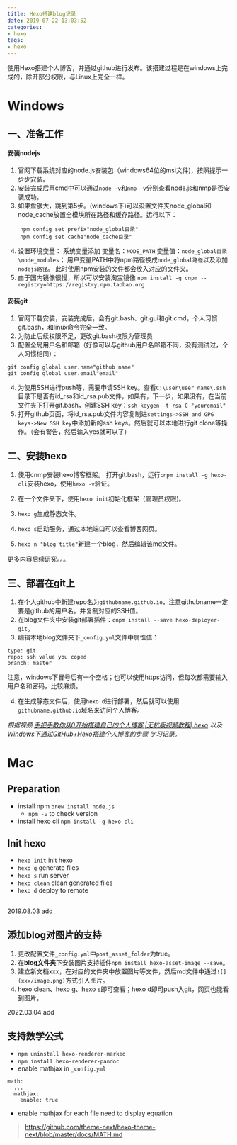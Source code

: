 ```yaml
---
title: Hexo搭建blog记录
date: 2019-07-22 13:03:52
categories:
- hexo
tags:
- hexo
---
```


使用Hexo搭建个人博客，并通过github进行发布。该搭建过程是在windows上完成的，除开部分权限，与Linux上完全一样。
<!--more-->

# Windows
## 一、准备工作
#### 安装nodejs
1. 官网下载系统对应的node.js安装包（windows64位的msi文件)，按照提示一步步安装。
2. 安装完成后再cmd中可以通过`node -v`和`nmp -v`分别查看node.js和nmp是否安装成功。
3. 如果盘够大，跳到第5步。(windows下)可以设置文件夹node_global和node_cache放置全模块所在路径和缓存路径。运行以下：
```    
	npm config set prefix"node_global目录"
	npm config set cache"node_cache目录"
```

4. 设置环境变量：
系统变量添加 变量名：`NODE_PATH` 变量值：`node_global目录\node_modules`；
用户变量PATH中将npm路径换成`node_global路径`以及添加`nodejs路径`。
此时使用npm安装的文件都会放入对应的文件夹。
5. 由于国内镜像很慢，所以可以安装淘宝镜像 `npm install -g cnpm --registry=https://registry.npm.taobao.org`


#### 安装git
1. 官网下载安装，安装完成后，会有git.bash、git.gui和git.cmd，个人习惯git.bash，和linux命令完全一致。
2. 为防止后续权限不足，更改git.bash权限为管理员
3. 配置全局用户名和邮箱（好像可以与github用户名邮箱不同，没有测试过，个人习惯相同）：
```
git config global user.name"github name"
git config global user.email"email"
```

4. 为使用SSH进行push等，需要申请SSH key。查看`C:\user\user name\.ssh`目录下是否有id_rsa和id_rsa.pub文件，如果有，下一步，如果没有，在当前文件夹下打开git.bash，创建SSH key：`ssh-keygen -t rsa C "youremail"`
5. 打开github页面，将id_rsa.pub文件内容复制进`settings->SSH and GPG keys->New SSH key`中添加新的ssh keys。然后就可以本地进行git clone等操作。（会有警告，然后输入yes就可以了）


## 二、安装hexo
1. 使用cnmp安装hexo博客框架。
打开git.bash，运行`cnpm install -g hexo-cli`安装hexo，使用`hexo -v`验证。

2. 在一个文件夹下，使用`hexo init`初始化框架（管理员权限)。
3. `hexo g`生成静态文件。
4. `hexo s`启动服务，通过本地端口可以查看博客网页。
5. `hexo n "blog title"`新建一个blog，然后编辑该md文件。

更多内容后续研究。。。


## 三、部署在git上
1. 在个人github中新建repo名为`githubname.github.io`，注意githubname一定要是github的用户名。并复制对应的SSH值。
2. 在blog文件夹中安装git部署插件：`cnpm install --save hexo-deployer-git`。
3. 编辑本地blog文件夹下`_config.yml`文件中属性值：
```
type: git
repo: ssh value you coped
branch: master
```
注意，windows下冒号后有一个空格；也可以使用https访问，但每次都需要输入用户名和密码，比较麻烦。

4. 在生成静态文件后，使用`hexo d`进行部署，然后就可以使用`githubname.github.io`域名来访问个人博客。



*根据视频 [手把手教你从0开始搭建自己的个人博客 |无坑版视频教程| hexo](https://www.bilibili.com/video/av44544186?from=search&seid=14183335241576131046)  以及 [Windows下通过GitHub+Hexo搭建个人博客的步骤](https://blog.csdn.net/weixin_39345384/article/details/80095883) 学习记录。*


# Mac
## Preparation
+ install npm `brew install node.js`
	+ `npm -v` to check version
+ install hexo cli `npm install -g hexo-cli`

## Init hexo
+ `hexo init` init hexo
+ `hexo g` generate files
+ `hexo s` run server
+ `hexo clean` clean generated files
+ `hexo d` deploy to remote

## 

2019.08.03 add
## 添加blog对图片的支持
1. 更改配置文件`_config.yml`中`post_asset_folder`为true。
2. 在**blog文件夹**下安装图片支持插件`npm install hexo-asset-image --save`。
3. 建立新文档xxx，在对应的文件夹中放置图片等文件，然后md文件中通过`![](xxx/image.png)`方式引入图片。
4. hexo clean、hexo g、hexo s即可查看；hexo d即可push入git，网页也能看到图片。

2022.03.04 add
## 支持数学公式
+ `npm uninstall hexo-renderer-marked`
+ `npm install hexo-renderer-pandoc`
+  enable mathjax in `_config.yml`
```
math:
  ...
  mathjax:
    enable: true
```
+ enable mathjax for each file need to display equation

> https://github.com/theme-next/hexo-theme-next/blob/master/docs/MATH.md
